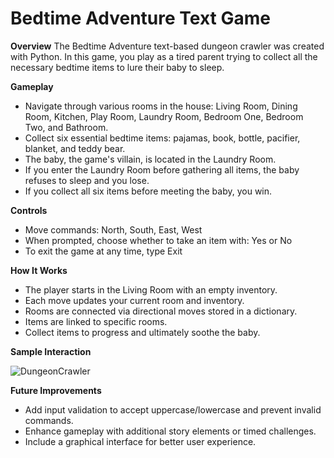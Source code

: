 # **Bedtime Adventure Text Game**

**Overview**
The Bedtime Adventure text-based dungeon crawler was created with Python. In this game, you play as a tired parent trying to collect all the necessary bedtime items to lure their baby to sleep.

**Gameplay**
- Navigate through various rooms in the house: Living Room, Dining Room, Kitchen, Play Room, Laundry Room, Bedroom One, Bedroom Two, and Bathroom.
- Collect six essential bedtime items: pajamas, book, bottle, pacifier, blanket, and teddy bear.
- The baby, the game's villain, is located in the Laundry Room.
- If you enter the Laundry Room before gathering all items, the baby refuses to sleep and you lose.
- If you collect all six items before meeting the baby, you win.

**Controls**
- Move commands: North, South, East, West
- When prompted, choose whether to take an item with: Yes or No
- To exit the game at any time, type Exit

**How It Works**
- The player starts in the Living Room with an empty inventory.
- Each move updates your current room and inventory.
- Rooms are connected via directional moves stored in a dictionary.
- Items are linked to specific rooms.
- Collect items to progress and ultimately soothe the baby.

**Sample Interaction**

![DungeonCrawler](https://github.com/user-attachments/assets/cfb6a3c8-fbef-4925-8f38-30798bc7f193)

**Future Improvements**
- Add input validation to accept uppercase/lowercase and prevent invalid commands.
- Enhance gameplay with additional story elements or timed challenges.
- Include a graphical interface for better user experience.

